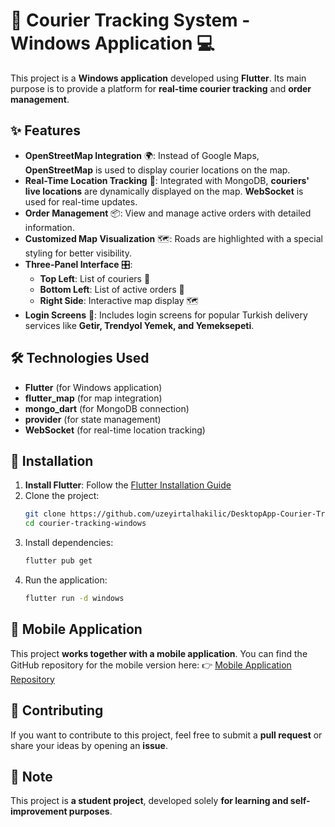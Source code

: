 # 🛵 Courier Tracking System - Windows Application 💻

This project is a **Windows application** developed using **Flutter**. Its main purpose is to provide a platform for **real-time courier tracking** and **order management**.

## ✨ Features
- **OpenStreetMap Integration** 🌍: Instead of Google Maps, **OpenStreetMap** is used to display courier locations on the map.
- **Real-Time Location Tracking** 📡: Integrated with MongoDB, **couriers' live locations** are dynamically displayed on the map. **WebSocket** is used for real-time updates.
- **Order Management** 📦: View and manage active orders with detailed information.
- **Customized Map Visualization** 🗺️: Roads are highlighted with a special styling for better visibility.
- **Three-Panel Interface** 🎛️: 
  - **Top Left**: List of couriers 📍  
  - **Bottom Left**: List of active orders 🛒  
  - **Right Side**: Interactive map display 🗺️
- **Login Screens** 🔑: Includes login screens for popular Turkish delivery services like **Getir, Trendyol Yemek, and Yemeksepeti**.

## 🛠️ Technologies Used
- **Flutter** (for Windows application)
- **flutter_map** (for map integration)
- **mongo_dart** (for MongoDB connection)
- **provider** (for state management)
- **WebSocket** (for real-time location tracking)

## 🚀 Installation
1. **Install Flutter**: Follow the [Flutter Installation Guide](https://flutter.dev/docs/get-started/install)
2. Clone the project:
   ```bash
   git clone https://github.com/uzeyirtalhakilic/DesktopApp-Courier-Tracking
   cd courier-tracking-windows
   ```
3. Install dependencies:
   ```bash
   flutter pub get
   ```
4. Run the application:
   ```bash
   flutter run -d windows
   ```

## 📱 Mobile Application
This project **works together with a mobile application**. You can find the GitHub repository for the mobile version here:
👉 [Mobile Application Repository](https://github.com/uzeyirtalhakilic/MobileApp-Courier-Tracking)

## 🤝 Contributing
If you want to contribute to this project, feel free to submit a **pull request** or share your ideas by opening an **issue**.

## 📌 Note
This project is **a student project**, developed solely **for learning and self-improvement purposes**.

